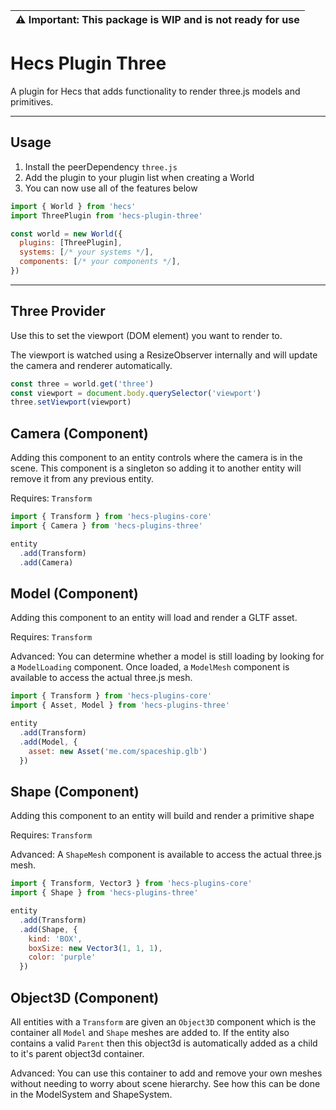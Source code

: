 | :warning: Important: This package is WIP and is not ready for use |
| --- |

# Hecs Plugin Three

A plugin for Hecs that adds functionality to render three.js models and primitives.

---

## Usage

1. Install the peerDependency `three.js`
2. Add the plugin to your plugin list when creating a World
3. You can now use all of the features below

```js
import { World } from 'hecs'
import ThreePlugin from 'hecs-plugin-three'

const world = new World({
  plugins: [ThreePlugin],
  systems: [/* your systems */],
  components: [/* your components */],
})
```

---

## Three Provider

Use this to set the viewport (DOM element) you want to render to. 

The viewport is watched using a ResizeObserver internally and will update the camera and renderer automatically.

```js
const three = world.get('three')
const viewport = document.body.querySelector('viewport')
three.setViewport(viewport)
```

## Camera (Component)

Adding this component to an entity controls where the camera is in the scene. This component is a singleton so adding it to another entity will remove it from any previous entity.

Requires: `Transform`

```js
import { Transform } from 'hecs-plugins-core'
import { Camera } from 'hecs-plugins-three'

entity
  .add(Transform)
  .add(Camera)
```

## Model (Component)

Adding this component to an entity will load and render a GLTF asset.

Requires: `Transform`

Advanced: You can determine whether a model is still loading by looking for a `ModelLoading` component. Once loaded, a `ModelMesh` component is available to access the actual three.js mesh.


```js
import { Transform } from 'hecs-plugins-core'
import { Asset, Model } from 'hecs-plugins-three'

entity
  .add(Transform)
  .add(Model, { 
    asset: new Asset('me.com/spaceship.glb') 
  })
```

## Shape (Component)

Adding this component to an entity will build and render a primitive shape

Requires: `Transform`

Advanced: A `ShapeMesh` component is available to access the actual three.js mesh.


```js
import { Transform, Vector3 } from 'hecs-plugins-core'
import { Shape } from 'hecs-plugins-three'

entity
  .add(Transform)
  .add(Shape, { 
    kind: 'BOX',
    boxSize: new Vector3(1, 1, 1),
    color: 'purple'
  })
```

## Object3D (Component)

All entities with a `Transform` are given an `Object3D` component which is the container all `Model` and `Shape` meshes are added to. If the entity also contains a valid `Parent` then this object3d is automatically added as a child to it's parent object3d container.

Advanced: You can use this container to add and remove your own meshes without needing to worry about scene hierarchy. See how this can be done in the ModelSystem and ShapeSystem.